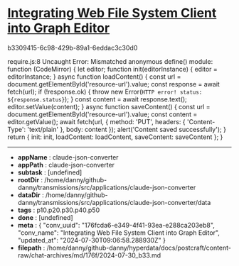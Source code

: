 # [Integrating Web File System Client into Graph Editor](https://claude.ai/chat/176fcda6-e349-4f41-93ea-e288ca203eb8)

b3309415-6c98-429b-89a1-6eddac3c30d0

require.js:8 Uncaught Error: Mismatched anonymous define() module: function (CodeMirror) {
    let editor;
    function init(editorInstance) {
        editor = editorInstance;
    }
    async function loadContent() {
        const url = document.getElementById('resource-url').value;
        const response = await fetch(url);
        if (!response.ok) {
            throw new Error(`HTTP error! status: ${response.status}`);
        }
        const content = await response.text();
        editor.setValue(content);
    }
    async function saveContent() {
        const url = document.getElementById('resource-url').value;
        const content = editor.getValue();
        await fetch(url, {
            method: 'PUT',
            headers: { 'Content-Type': 'text/plain' },
            body: content
        });
        alert('Content saved successfully');
    }
    return {
        init: init,
        loadContent: loadContent,
        saveContent: saveContent
    };
}

---

* **appName** : claude-json-converter
* **appPath** : claude-json-converter
* **subtask** : [undefined]
* **rootDir** : /home/danny/github-danny/transmissions/src/applications/claude-json-converter
* **dataDir** : /home/danny/github-danny/transmissions/src/applications/claude-json-converter/data
* **tags** : p10.p20.p30.p40.p50
* **done** : [undefined]
* **meta** : {
  "conv_uuid": "176fcda6-e349-4f41-93ea-e288ca203eb8",
  "conv_name": "Integrating Web File System Client into Graph Editor",
  "updated_at": "2024-07-30T09:06:58.288930Z"
}
* **filepath** : /home/danny/github-danny/hyperdata/docs/postcraft/content-raw/chat-archives/md/176f/2024-07-30_b33.md